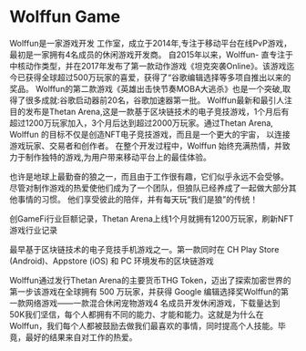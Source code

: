 # Wolffun Game



Wolffun是一家游戏开发 工作室，成立于2014年,专注于移动平台在线PvP游戏，最初是一家拥有4名成员的休闲游戏开发商。
自2015年以来，Wolffun- 直专注于中核动作类型，并在2017年发布了第一款动作游戏《坦克突袭Online》。该游戏迄今已获得全球超过500万玩家的喜爱，获得了“谷歌编辑选择等多项自推出以来的奖品。
Wolffun的第二款游戏《英雄出击快节奏MOBA大逃杀》也是一个突破,取得了很多成就:谷歌启动器前20名，谷歌加速器第一批。
Wolffun最新和最引人注目的发布是Thetan Arena,这是一款基于区块链技术的电子竞技游戏，1个月后有超过1200万玩家加入，3个月后达到超过2000万玩家。通过Thetan Arena, Wolffun 的目标不仅是创造NFT电子竞技游戏，而且是一个更大的宇宙， 以连接游戏玩家、交易者和创作者。
在整个开发过程中，Wolffun 始终充满热情，并致力于制作独特的游戏,为用户带来移动平台上的最佳体验。

也许是地球上最勤奋的狼之一，而且由于工作很有趣，它们似乎永远不会受够。
尽管对制作游戏的热爱使他们成为了一个团队，但狼队已经养成了一起做大部分其他事情的习惯。
他们享受彼此的陪伴，并有每天玩“我们是狼”的传统！

创GameFi行业巨额记录，Thetan Arena上线1个月就拥有1200万玩家，刷新NFT游戏行业记录

最早基于区块链技术的电子竞技手机游戏之一。第一款同时在 CH Play Store (Android)、Appstore (iOS) 和 PC 环境发布的区块链游戏

Wolffun通过发行Thetan Arena的主要货币THG Token，迈出了探索加密世界的第一步该游戏在全球拥有 500 万玩家，并获得 Google 编辑选择奖Wolffun的第一款网络游戏——一款混合休闲宠物游戏4 名成员开发休闲游戏，下载量达到 50K我们坚信，每个人都拥有不同的能力、才能和能力。这就是为什么在 Wolffun，我们每个人都被鼓励去做我们最喜欢的事情，同时提高个人技能。毕竟，最好的结果来自对工作的热爱。
